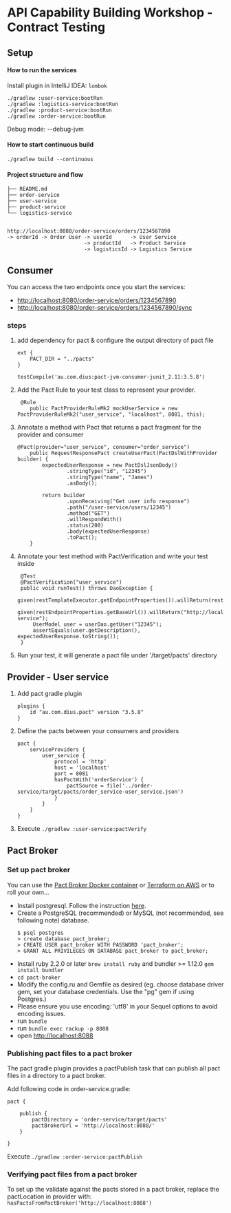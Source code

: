 # API Capability Building Workshop - Contract Testing

## Setup

#### How to run the services

Install plugin in IntelliJ IDEA: `lombok`

```
./gradlew :user-service:bootRun
./gradlew :logistics-service:bootRun
./gradlew :product-service:bootRun
./gradlew :order-service:bootRun
```

Debug mode: --debug-jvm

#### How to start continuous build
```
./gradlew build --continuous
```

#### Project structure and flow

```
├── README.md
├── order-service
├── user-service
├── product-service
└── logistics-service


http://localhost:8080/order-service/orders/1234567890
-> orderId -> Order User -> userId      -> User Service     
                         -> productId   -> Product Service
                         -> logisticsId -> Logistics Service

```

## Consumer

You can access the two endpoints once you start the services:
- [http://localhost:8080/order-service/orders/1234567890](http://localhost:8080/order-service/orders/1234567890)
- [http://localhost:8080/order-service/orders/1234567890/sync](http://localhost:8080/order-service/orders/1234567890/sync)

### steps
 1. add dependency for pact & configure the output directory of pact file
    ```
    ext {
        PACT_DIR = "../pacts"
    }

    testCompile('au.com.dius:pact-jvm-consumer-junit_2.11:3.5.8')

    ```
    
 2. Add the Pact Rule to your test class to represent your provider.
    ```
     @Rule
        public PactProviderRuleMk2 mockUserService = new PactProviderRuleMk2("user_service", "localhost", 8081, this);

    ```
 3. Annotate a method with Pact that returns a pact fragment for the provider and consumer
    ```
    @Pact(provider="user_service", consumer="order_service")
        public RequestResponsePact createUserPact(PactDslWithProvider builder) {
            expectedUserResponse = new PactDslJsonBody()
                    .stringType("id", "12345")
                    .stringType("name", "James")
                    .asBody();
    
            return builder
                    .uponReceiving("Get user info response")
                    .path("/user-service/users/12345")
                    .method("GET")
                    .willRespondWith()
                    .status(200)
                    .body(expectedUserResponse)
                    .toPact();
        }
    ```
 4. Annotate your test method with PactVerification and write your test inside
    ```
     @Test
     @PactVerification("user_service")
     public void runTest() throws DaoException {
         given(restTemplateExecutor.getEndpointProperties()).willReturn(restEndpointProperties);
         given(restEndpointProperties.getBaseUrl()).willReturn("http://localhost:8081/user-service");
         UserModel user = userDao.getUser("12345");
         assertEquals(user.getDescription(), expectedUserResponse.toString());
     }
    ```

 5. Run your test, it will generate a pact file under '/target/pacts' directory

 ## Provider - User service
 1. Add pact gradle plugin
    ```
    plugins {
        id "au.com.dius.pact" version "3.5.8"
    }
    ```
 2. Define the pacts between your consumers and providers
    ```
    pact {
    	serviceProviders {
    		user_service {
    			protocol = 'http'
    			host = 'localhost'
    			port = 8081
    			hasPactWith('orderService') {
    				pactSource = file('../order-service/target/pacts/order_service-user_service.json')
    			}
    		}
    	}
    }
    ```
 3. Execute `./gradlew :user-service:pactVerify`

## Pact Broker
 ### Set up pact broker
 You can use the [Pact Broker Docker container](https://hub.docker.com/r/dius/pact-broker/) or [Terraform on AWS](https://github.com/nadnerb/terraform-pact-broker) or to roll your own...
 
 - Install postgresql. Follow the instruction [here](https://github.com/DiUS/pact_broker-docker/blob/master/POSTGRESQL.md#installation-of-non-docker-postgresql).
 - Create a PostgreSQL (recommended) or MySQL (not recommended, see following note) database.
    ```
    $ psql postgres
    > create database pact_broker;
    > CREATE USER pact_broker WITH PASSWORD 'pact_broker';
    > GRANT ALL PRIVILEGES ON DATABASE pact_broker to pact_broker;

 - Install ruby 2.2.0 or later `brew install ruby` and bundler >= 1.12.0 `gem install bundler`
 - `cd pact-broker`
 - Modify the config.ru and Gemfile as desired (eg. choose database driver gem, set your database credentials. Use the "pg" gem if using Postgres.)
 - Please ensure you use encoding: 'utf8' in your Sequel options to avoid encoding issues.
 - run `bundle`
 - run `bundle exec rackup -p 8088`
 - open [http://localhost:8088](http://localhost:8088)

 ### Publishing pact files to a pact broker

 The pact gradle plugin provides a pactPublish task that can publish all pact files in a directory to a pact broker.
 
 Add following code in order-service.gradle:

    pact {
    
        publish {
            pactDirectory = 'order-service/target/pacts'
            pactBrokerUrl = 'http://localhost:8088/'
        }
    
    }
    
 Execute `./gradlew :order-service:pactPublish` 
 
 ### Verifying pact files from a pact broker
 To set up the validate against the pacts stored in a pact broker, replace the pactLocation in provider with:
    ```
    hasPactsFromPactBroker('http://localhost:8088')
    ```
